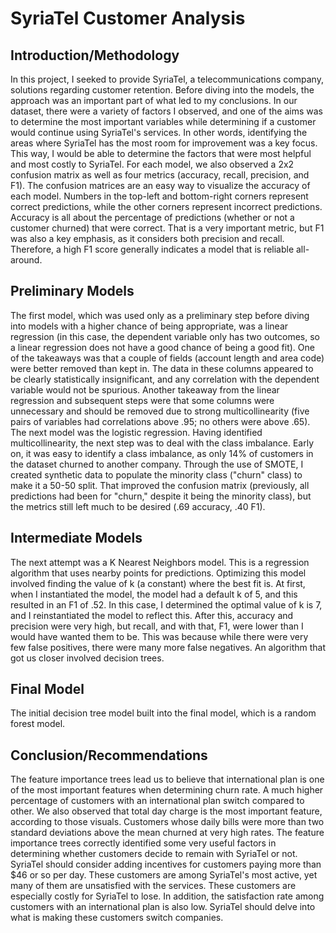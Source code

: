 # SyriaTel Customer Analysis

## Introduction/Methodology
In this project, I seeked to provide SyriaTel, a telecommunications company, solutions regarding customer retention. Before diving into the models, the approach was an important part of what led to my conclusions. In our dataset, there were a variety of factors I observed, and one of the aims was to determine the most important variables while determining if a customer would continue using SyriaTel's services. In other words, identifying the areas where SyriaTel has the most room for improvement was a key focus. This way, I would be able to determine the factors that were most helpful and most costly to SyriaTel.
For each model, we also observed a 2x2 confusion matrix as well as four metrics (accuracy, recall, precision, and F1). The confusion matrices are an easy way to visualize the accuracy of each model. Numbers in the top-left and bottom-right corners represent correct predictions, while the other corners represent incorrect predictions. Accuracy is all about the percentage of predictions (whether or not a customer churned) that were correct. That is a very important metric, but F1 was also a key emphasis, as it considers both precision and recall. Therefore, a high F1 score generally indicates a model that is reliable all-around.

## Preliminary Models
The first model, which was used only as a preliminary step before diving into models with a higher chance of being appropriate, was a linear regression (in this case, the dependent variable only has two outcomes, so a linear regression does not have a good chance of being a good fit). One of the takeaways was that a couple of fields (account length and area code) were better removed than kept in. The data in these columns appeared to be clearly statistically insignificant, and any correlation with the dependent variable would not be spurious. Another takeaway from the linear regression and subsequent steps were that some columns were unnecessary and should be removed due to strong multicollinearity (five pairs of variables had correlations above .95; no others were above .65). The next model was the logistic regression. Having identified multicollinearity, the next step was to deal with the class imbalance. Early on, it was easy to identify a class imbalance, as only 14% of customers in the dataset churned to another company. Through the use of SMOTE, I created synthetic data to populate the minority class ("churn" class) to make it a 50-50 split. That improved the confusion matrix (previously, all predictions had been for "churn," despite it being the minority class), but the metrics still left much to be desired (.69 accuracy, .40 F1).

## Intermediate Models
The next attempt was a K Nearest Neighbors model. This is a regression algorithm that uses nearby points for predictions. Optimizing this model involved finding the value of k (a constant) where the best fit is. At first, when I instantiated the model, the model had a default k of 5, and this resulted in an F1 of .52. In this case, I determined the optimal value of k is 7, and I reinstantiated the model to reflect this. After this, accuracy and precision were very high, but recall, and with that, F1, were lower than I would have wanted them to be. This was because while there were very few false positives, there were many more false negatives. An algorithm that got us closer involved decision trees.

## Final Model
The initial decision tree model built into the final model, which is a random forest model.

## Conclusion/Recommendations
The feature importance trees lead us to believe that international plan is one of the most important features when determining churn rate. A much higher percentage of customers with an international plan switch compared to other. We also observed that total day charge is the most important feature, according to those visuals. Customers whose daily bills were more than two standard deviations above the mean churned at very high rates. The feature importance trees correctly identified some very useful factors in determining whether customers decide to remain with SyriaTel or not. SyriaTel should consider adding incentives for customers paying more than $46 or so per day. These customers are among SyriaTel's most active, yet many of them are unsatisfied with the services. These customers are especially costly for SyriaTel to lose. In addition, the satisfaction rate among customers with an international plan is also low. SyriaTel should delve into what is making these customers switch companies.
